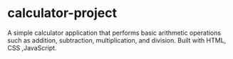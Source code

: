 # calculator-project
A simple calculator application that performs basic arithmetic operations such as addition, subtraction, multiplication, and division. Built with HTML, CSS ,JavaScript.
